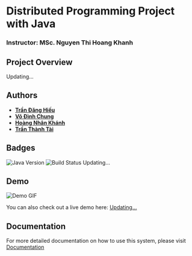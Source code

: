 # Distributed Programming Project with Java

###  Instructor:  MSc. Nguyen Thi Hoang Khanh

## Project Overview
Updating...

## Authors
- [**Trần Đăng Hiếu**](https://github.com/YonTDH)
- [**Võ Đình Chung**](https://github.com/dinhchung2102)
- [**Hoàng Nhân Khánh**](https://github.com/HNKhanh031)
- [**Trần Thành Tài**](https://github.com/tai3804)

## Badges
![Java Version](https://img.shields.io/badge/Java-20-blue)
![Build Status](https://img.shields.io/badge/Build-Passing-brightgreen)
Updating...

## Demo
![Demo GIF](https://link_to_your_gif_or_video.gif)

You can also check out a live demo here: [Updating...](https://youtube.com)

## Documentation
For more detailed documentation on how to use this system, please visit
[Documentation](https://drive.google.com/drive/folders/138QVIF9DoEfnTw2xxLF-uNb0mDkSX0uy)